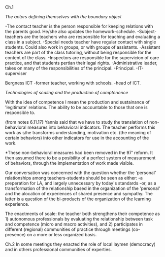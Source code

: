 Ch.1

*The actors defining themselves with the boundary object*

-The contact teacher is the person responsible for keeping relations with the parents good. He/she also updates the homework-schedule.
-Subject-teachers are the teachers who are responsible for teaching and evaluating a class in a subject.
-Special needs teacher have regular contact with single students. Could also work in groups, or with groups of assistants.
-Assistant teachers are part of the class tutoring, without being responsible for the content of the class.
-Inspectors are responsible for the supervicion of care practice, and that students pertian their legal rights.
-Administrative leader, takes on many of the responsibilities of the principal. 
-Principal.
-IT-superviser

Bergness ICT 
-former teacher, working with schools.
-head of ICT.




*Technologies of scaling and the production of comptenence*

With the idea of competence I mean the production and sustainance of 'legitimate' relations. The ability to be accountable to those that one is responsible to.



(from notes 6.11.17)
Yannis said that we have to study the translation of non-behavioral measures into behavioral indicators. The teacher performs this work as s/he transforms understanding, motivation etc. (the meaning of certain behaviors) into other indicators for use in the accounting of the work.

*These non-behavioral measures had been removed in the 97' reform. It then assumed there to be a posibility of a perfect system of measurement of behaviors, through the implementation of work made visible. 

Our conversation was concerned with the question whether the 'personal' relationships among teachers-students should be seen as either:
-a preperation for LA, and largely unnecessary by today's standards
-or, as a transformation of the relationship based in the organization of the 'personal' and the alocation of experiences of shared presence and sympathy. The latter is a question of the bi-products of the organization of the learning experience. 

The enactments of scale: the teacher both strengthens their competence as 1) autonomous professionals by evaluating the relationship between task and competence (micro and macro activities), and 
2) participates in different (regional) communities of practice through meetings (co-presence) on a more or less organized basis.









Ch.2
In some meetings they enacted the role of local laymen (democracy) and in others professional communities of experties. 
